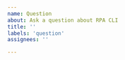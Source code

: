 ```yaml
---
name: Question
about: Ask a question about RPA CLI
title: ''
labels: 'question'
assignees: ''

---
```


<!--
Note: Please read the documentation first: https://ibm.github.io/ibm-rpa-cli/.
-->